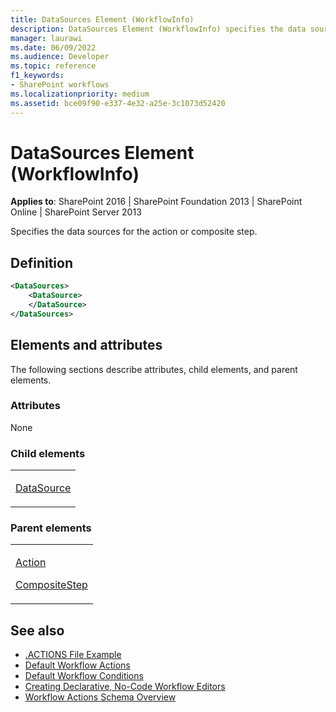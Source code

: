 ```yaml
---
title: DataSources Element (WorkflowInfo)
description: DataSources Element (WorkflowInfo) specifies the data sources for the action or composite step.
manager: laurawi
ms.date: 06/09/2022
ms.audience: Developer
ms.topic: reference
f1_keywords:
- SharePoint workflows
ms.localizationpriority: medium
ms.assetid: bce09f90-e337-4e32-a25e-3c1073d52420
---
```


# DataSources Element (WorkflowInfo)

**Applies to**: SharePoint 2016 | SharePoint Foundation 2013 | SharePoint Online | SharePoint Server 2013

Specifies the data sources for the action or composite step.

## Definition

```XML
<DataSources>
    <DataSource>
    </DataSource>
</DataSources>
```

## Elements and attributes

The following sections describe attributes, child elements, and parent elements.

### Attributes

None

### Child elements

<table>
<colgroup>
<col width="100%" />
</colgroup>
<tbody>
<tr class="odd">
<td align="left"><p><a href="datasource-element-workflowinfo.md">DataSource</a></p></td>
</tr>
</tbody>
</table>

### Parent elements

<table>
<colgroup>
<col width="100%" />
</colgroup>
<tbody>
<tr class="odd">
<td align="left"><p><a href="action-element-workflowinfo.md">Action</a></p>
<p><a href="compositestep-element-workflowinfo.md">CompositeStep</a></p></td>
</tr>
</tbody>
</table>

## See also

- [.ACTIONS File Example](actions-file-example-workflowinfo.md)
- [Default Workflow Actions](default-workflow-actions-workflowinfo.md)
- [Default Workflow Conditions](default-workflow-conditions-workflowinfo.md)
- [Creating Declarative, No-Code Workflow Editors](https://msdn.microsoft.com/library/office/bb417436.aspx)
- [Workflow Actions Schema Overview](https://msdn.microsoft.com/library/office/bb897626.aspx)
